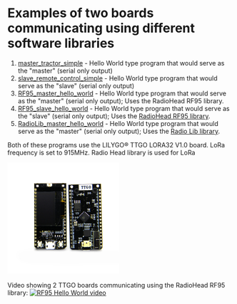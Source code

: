 # Examples of two boards communicating using different software libraries
1. [master_tractor_simple](https://github.com/jones2126/ttgo_projects/tree/main/master_slave_hello_world/master_tractor_simple) - Hello World type program that would serve as the "master" (serial only output)
2. [slave_remote_control_simple](https://github.com/jones2126/ttgo_projects/tree/main/master_slave_hello_world/slave_remote%20control_simple) - Hello World type program that would serve as the "slave" (serial only output) 
3. [RF95_master_hello_world](https://github.com/jones2126/ttgo_projects/blob/main/master_slave_hello_world/RF95_master_hello_world/src/main.cpp) - Hello World type program that would serve as the "master" (serial only output); Uses the RadioHead RF95 library.
4. [RF95_slave_hello_world](https://github.com/jones2126/ttgo_projects/blob/main/master_slave_hello_world/RF95_slave_hello_world/src/main.cpp) - Hello World type program that would serve as the "slave" (serial only output); Uses the [RadioHead RF95 library](http://www.airspayce.com/mikem/arduino/RadioHead/index.html).
5.  [RadioLib_master_hello_world](https://github.com/jones2126/ttgo_projects/blob/main/master_slave_hello_world/RadioLib_master_hello_world/src/main.cpp) - Hello World type program that would serve as the "master" (serial only output); Uses the [Radio Lib library](https://github.com/jgromes/RadioLib/wiki).


Both of these programs use the LILYGO® TTGO LORA32 V1.0 board.  LoRa frequency is set to 915MHz.  Radio Head library is used for LoRa

<img src="./images/ttgo_board.jpg" alt="LILYGO® TTGO v1.0" width="250">

Video showing 2 TTGO boards communicating using the RadioHead RF95 library: 
[![RF95 Hello World video]("./images/video_RF95.png")](https://1drv.ms/v/s!AlSRhxzgYnAlhs8tca6QZTKh54bs4A)
